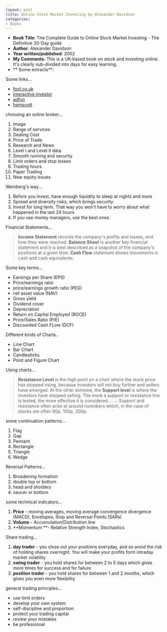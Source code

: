 ```yaml
---
layout: post
title: Online Stock Market Investing by Alexander Davidson
categories:
- Books
---
```



- **Book Title**: The Complete Guide to Online Stock Market Investing - The Definitive 20-Day guide
- **Author**: Alexander Davidson
- **Year written/published**: 2002
- **My Comments**: This is a UK-based book on stock and investing online. It's clearly sub-divided into days for easy learning.
- ** Some extracts**:

Some links...

- [fool.co.uk](http://www.fool.co.uk/)
- [interactive investor](http://www.iii.co.uk/)
- [adfvn](http://www.advfn.com/p.php)
- [hemscott](http://www.hemscott.com/)

choosing an online broker...

1. Image
2. Range of services
3. Dealing Cost
4. Price of Trade
5. Research and News
6. Level I and Level II data
7. Smooth running and security
8. Limit orders and stop losses
9. Trading hours
10. Paper Trading
11. New equity issues

Weinberg's way...

1. Before you invest, have enough liquidity to sleep at nights and more
2. Spread and diversify risks, which brings security
3. Invest for long term. That way you won't have to worry about what happened in the last 24 hours
4. If you use money managers, use the best ones.

Financial Statements...

> **Income Statement** records the company's profits and losses, and how they were reached. **Balance Sheet** is another key financial statement and it is best described as a snapshot of the company's positions at a given time. **Cash Flow** statement shows movements in cash and cash equivalents.

Some key terms...

- Earnings per Share (EPS)
- Price/earnings ratio
- price/earnings growth ratio (PEG)
- net asset value (NAV)
- Gross yield
- Dividend cover
- Depreciation
- Return on Capital Employed (ROCE)
- Price/Sales Ratio (P/E)
- Discounted Cash FLow (DCF)

Different kinds of Charts..

- Line Chart
- Bar CHart
- Candlesticks
- Point and Figure Chart

Using charts...

> **Resistance Level** is the high point on a chart where the stock price has stopped rising, becasue investors will not buy further and sellers have emerged. At the other extreme, the **Support level** is where the investors have stopped selling. The more a aupport or resistance line is tested, the more effective it is considered. .. ... Support and resistance often arise at around numnbers which, in the case of stocks are often 90p, 100p, 200p.

some continuation patterns...

1. Flag
2. Gap
3. Pennant
4. Rectangle
5. Triangle
6. Wedge

Reversal Patterns...

1. Broadening formation
2. double top or bottom
3. head and sholders
4. saucer or bottom

some technical indicators...

1. **Price** - moving averages, moving average convergence divergence (MACD), Envelopes, Stop and Reversal Points (SARs)
2. **Volume** - Accumulation/Distribution line
3. **Momentum **- Relative Strength Index, Stochastics

Share trading...

1. **day trader** - you close out your positions everyday, and so avoid the risk of holding shares overnight. You will make your profits form intraday market volatility
2. **swing trader** - you hold shares for between 2 to 5 days which gives more times for success and for failure
3. **position trader** - you hold shares for between 1 and 2 months, which gives you even more flexibility

general trading principles...

- use limit orders
- develop your own system
- self-discipline and proportion
- protect your trading capital
- review your mistakes
- be professional

